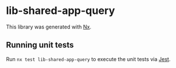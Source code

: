 # lib-shared-app-query

This library was generated with [Nx](https://nx.dev).

## Running unit tests

Run `nx test lib-shared-app-query` to execute the unit tests via [Jest](https://jestjs.io).
